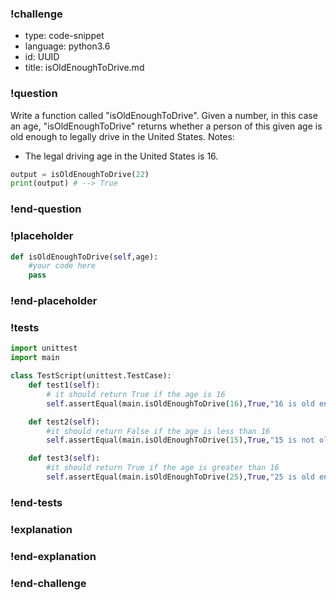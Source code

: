 ### !challenge

* type: code-snippet
* language: python3.6
* id: UUID
* title: isOldEnoughToDrive.md

### !question

Write a function called "isOldEnoughToDrive".
Given a number, in this case an age, "isOldEnoughToDrive" returns whether a person of this given age is old enough to legally drive in the United States.
Notes:
* The legal driving age in the United States is 16.

```python
output = isOldEnoughToDrive(22)
print(output) # --> True
```

### !end-question

### !placeholder

```python
def isOldEnoughToDrive(self,age):
    #your code here
    pass


```

### !end-placeholder

### !tests
```python
import unittest
import main

class TestScript(unittest.TestCase):
    def test1(self):
        # it should return True if the age is 16
        self.assertEqual(main.isOldEnoughToDrive(16),True,"16 is old enough to drive.")

    def test2(self):
        #it should return False if the age is less than 16
        self.assertEqual(main.isOldEnoughToDrive(15),True,"15 is not old enough to drive.")

    def test3(self):
        #it should return True if the age is greater than 16
        self.assertEqual(main.isOldEnoughToDrive(25),True,"25 is old enough to drive.")

```

### !end-tests

### !explanation

### !end-explanation

### !end-challenge
